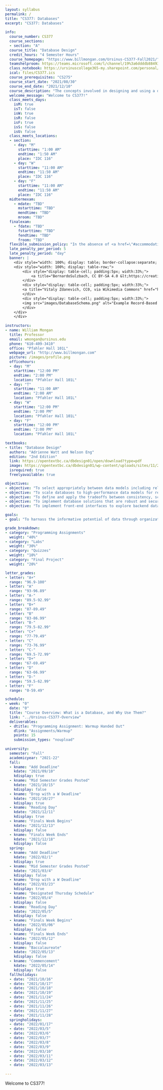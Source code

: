 ```yaml
---
layout: syllabus
permalink: /
title: "CS377: Databases"
excerpt: "CS377: Databases"
    
info:
  course_number: CS377
  course_sections: 
  - section: "A"
  course_title: "Database Design"
  credit_hours: "4 Semester Hours"
  course_homepage: "https://www.billmongan.com/Ursinus-CS377-Fall2021/"
  teamshelproom: https://teams.microsoft.com/l/channel/19%3a6ddddb88493946fa956387e9543a3b06%40thread.tacv2/Mongan%2520Drop-In%2520Office%2520Hours?groupId=b16dcd6b-3522-4564-8306-9051a92c68ba&tenantId=921f1c03-8689-4e60-a722-f5ea581e00fe
  class_notebook: https://ursinuscollege365-my.sharepoint.com/personal/wmongan_ursinus_edu/Documents/Class%20Notebooks/CS377%20Fall%202021
  ical: files/CS377.ics
  course_prerequisites: "CS275"
  course_start_date: "2021/08/30"
  course_end_date: "2021/12/10"
  course_description: "The concepts involved in designing and using a database management system. Logical and physical database design.  Entity-Relational Modeling. Various types of database structures, manipulations of a database structure through applications, query techniques, and programming in a database language. Prerequisite: CS-275. Offered in the fall of  odd years. Three hours per week."
  welcome_message: "Welcome to CS377!"
  class_meets_days:
    isM: true
    isT: false
    isW: true
    isR: false
    isF: true 
    isS: false
    isU: false
  class_meets_locations:
  - section:
    - day: "M"
      starttime: "1:00 AM"
      endtime: "1:50 AM"
      place: "IDC 116"
    - day: "W"
      starttime: "11:00 AM"
      endtime: "11:50 AM"
      place: "IDC 116"
    - day: "F"
      starttime: "11:00 AM"
      endtime: "11:50 AM"
      place: "IDC 116"    
  midtermexam: 
    - mdate: "TBD"
      mstarttime: "TBD"
      mendtime: "TBD"
      mroom: "TBD"       
  finalexam: 
    - fdate: "TBD"
      fstarttime: "TBD"
      fendtime: "TBD"
      froom: "TBD"    
  flexible_submission_policy: "In the absence of <a href=\"#accommodations\">accommodations</a> arranged in advance with the instructor or college, all assignments are due at 10:59PM Eastern Time on the date(s) stated on the schedule.  Assignments will be accepted without prior permission following this time with a points deduction of 5% per day if submitted before 10:59 PM Eastern Time on the day submitted.  This policy does not apply to extra credit opportunities: extra credit will not be awarded for assignments submitted under the flexible submission policy.  Late work cannot be accepted after the final class meeting, nor during final exams week, nor after the exam." 
  late_penalty_per_period: 5
  late_penalty_period: "day"
  banner: |
    <div style="width: 100%; display: table; border-collapse:separate; border-spacing:5px;">
    <div style="width: 100%; display: table-row;">
        <div style="display: table-cell; padding:5px; width:33%;">
            <a title="BernardoSulzbach, CC BY-SA 4.0 &lt;https://creativecommons.org/licenses/by-sa/4.0&gt;, via Wikimedia Commons" href="https://commons.wikimedia.org/wiki/File:DVD_Rental_Query.png"><img width="512" alt="DVD Rental Query" src="https://upload.wikimedia.org/wikipedia/commons/thumb/f/f2/DVD_Rental_Query.png/512px-DVD_Rental_Query.png"></a>
        </div>
        <div style="display: table-cell; padding:5px; width:33%;">
        <a title="Vitaly Zdanevich, CC0, via Wikimedia Commons" href="https://commons.wikimedia.org/wiki/File:Aws-dynamodb-webconsole-item_(cropped).png"><img width="256" alt="Aws-dynamodb-webconsole-item (cropped)" src="https://upload.wikimedia.org/wikipedia/commons/thumb/4/4d/Aws-dynamodb-webconsole-item_%28cropped%29.png/256px-Aws-dynamodb-webconsole-item_%28cropped%29.png"></a>    
        </div>
        <div style="display: table-cell; padding:5px; width:33%;">
        <img src="images/DatabaseSchema.png" alt="Example Record-Based Database Schema">
        </div>
    </div>
    </div>
    
instructors:
- name: William Mongan
  title: Professor
  email: wmongan@ursinus.edu
  phone: "610-409-3410"
  office: "Pfahler Hall 101L"
  webpage_url: "http://www.billmongan.com"
  picture: /images/profile.png
  officehours:
  - day: "M"
    starttime: "12:00 PM"
    endtime: "2:00 PM"
    location: "Pfahler Hall 101L"  
  - day: "T"
    starttime: "11:00 AM"
    endtime: "2:00 AM"
    location: "Pfahler Hall 101L"        
  - day: "W"
    starttime: "12:00 PM"
    endtime: "2:00 PM"
    location: "Pfahler Hall 101L"        
  - day: "F"
    starttime: "12:00 PM"
    endtime: "2:00 PM"
    location: "Pfahler Hall 101L"    
    
textbooks:
- title: "Database Design"
  authors: "Adrienne Watt and Nelson Eng"
  edition: "2nd Edition"
  link: https://opentextbc.ca/dbdesign01/open/download?type=pdf
  image: https://opentextbc.ca/dbdesign01/wp-content/uploads/sites/11/2019/02/OTB008-Database-Design-2018-COVER-350x453.jpg
  isrequired: true 
  freelyavailable: true

objectives:
- objective: "To select appropriately between data models including relational and non-relational databases"
- objective: "To scale databases to high-performance data models for real-time cloud deployments"
- objective: "To define and apply the tradeoffs between consistency, scale, and performance"
- objective: "To implement database solutions that are robust and secure"
- objective: "To implement front-end interfaces to explore backend databases"

goals:
- goal: "To harnass the informative potential of data through organization and scale"

grade_breakdown:
- category: "Programming Assignments"
  weight: "40%"
- category: "Labs"
  weight: "30%"
- category: "Quizzes"
  weight: "10%"  
- category: "Final Project"
  weight: "20%"  

letter_grades:
- letter: "A+"
  range: "96.9-100"
- letter: "A"
  range: "93-96.89"
- letter: "A-"
  range: "89.5-92.99"
- letter: "B+"
  range: "87-89.49"
- letter: "B"
  range: "83-86.99"
- letter: "B-"
  range: "79.5-82.99"
- letter: "C+"
  range: "77-79.49"
- letter: "C"
  range: "73-76.99"
- letter: "C-"
  range: "69.5-72.99"
- letter: "D+"
  range: "67-69.49"
- letter: "D"
  range: "63-66.99"
- letter: "D-"
  range: "59.5-62.99"
- letter: "F"
  range: "0-59.49" 

schedule:
- week: "0"
  date: "0"
  title: "Course Overview: What is a Database, and Why Use Them?"
  link: "../Ursinus-CS377-Overview"   
  deliverables:
  - dtitle: "Programming Assignment: Warmup Handed Out"    
    dlink: "Assignments/Warmup"
    points: 15
    submission_types: "noupload"
          
university:
  semester: "Fall"
  academicyear: "2021-22"
  fall:
  - kname: "Add Deadline"
    kdate: "2021/09/10"
    kdisplay: true
  - kname: "Mid Semester Grades Posted"
    kdate: "2021/10/15"
    kdisplay: false    
  - kname: "Drop with a W Deadline"
    kdate: "2021/10/27"
    kdisplay: true  
  - kname: "Reading Day"
    kdate: "2021/12/11"
    kdisplay: true     
  - kname: "Finals Week Begins"
    kdate: "2021/12/13"
    kdisplay: false
  - kname: "Finals Week Ends"
    kdate: "2021/12/18"
    kdisplay: false
  spring:
  - kname: "Add Deadline"
    kdate: "2022/02/1"
    kdisplay: true
  - kname: "Mid Semester Grades Posted"
    kdate: "2021/03/4"
    kdisplay: false    
  - kname: "Drop with a W Deadline"
    kdate: "2022/03/23"
    kdisplay: true
  - kname: "Designated Thursday Schedule"
    kdate: "2022/05/4"
    kdisplay: false     
  - kname: "Reading Day"
    kdate: "2022/05/5"
    kdisplay: false    
  - kname: "Finals Week Begins"
    kdate: "2022/05/06"
    kdisplay: false
  - kname: "Finals Week Ends"
    kdate: "2022/05/12"
    kdisplay: false       
  - kname: "Baccalaureate"
    kdate: "2022/05/13"
    kdisplay: false
  - kname: "Commencement"
    kdate: "2022/05/14"
    kdisplay: false 
  fallholidays:
  - date: "2021/10/16"
  - date: "2021/10/17"
  - date: "2021/10/18"
  - date: "2021/10/19"
  - date: "2021/11/24"
  - date: "2021/11/25"
  - date: "2021/11/26"
  - date: "2021/11/27"
  - date: "2021/11/28"
  springholidays:
  - date: "2022/01/17"  
  - date: "2022/03/5"  
  - date: "2022/03/6"  
  - date: "2022/03/7"  
  - date: "2022/03/8"  
  - date: "2022/03/9"  
  - date: "2022/03/10"  
  - date: "2022/03/11"  
  - date: "2022/03/12"  
  - date: "2022/03/13"  
  
---
```


Welcome to CS377!